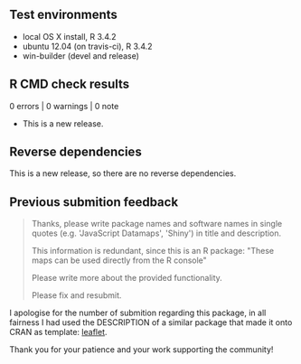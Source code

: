 ## Test environments
* local OS X install, R 3.4.2
* ubuntu 12.04 (on travis-ci), R 3.4.2
* win-builder (devel and release)

## R CMD check results

0 errors | 0 warnings | 0 note

* This is a new release.

## Reverse dependencies

This is a new release, so there are no reverse dependencies.

## Previous submition feedback

> Thanks, please write package names and software names in single quotes (e.g. 'JavaScript Datamaps', 'Shiny') in title and description.
> 
> This information is redundant, since this is an R package:
"These maps can be used directly from the R console"
> 
> Please write more about the provided functionality.
>
> Please fix and resubmit.

I apologise for the number of submition regarding this package, in all fairness I had used the DESCRIPTION of a similar package that made it onto CRAN as template: [leaflet](https://github.com/rstudio/leaflet/blob/master/DESCRIPTION).

Thank you for your patience and your work supporting the community!
